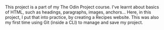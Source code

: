 This project is a part of my The Odin Project course.
I've learnt about basics of HTML, such as headings, paragraphs, images, anchors...
Here, in this project, I put that into practice, by creating a Recipes website.
This was also my first time using Git (inside a CLI) to manage and save my project.
